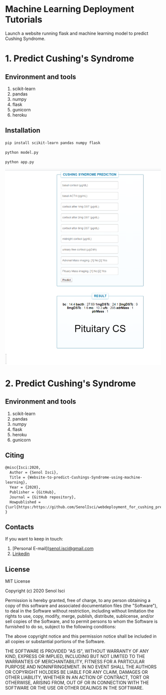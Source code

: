  # Machine Learning Deployment Tutorials
Launch a website running flask and machine learning model to predict Cushing Syndrome.

# 1. Predict Cushing's Syndrome

## Environment and tools
1. scikit-learn
2. pandas
3. numpy
4. flask
5. gunicorn
6. heroku


## Installation

`pip install scikit-learn pandas numpy flask`

`python model.py`

`python app.py`

![Logo](i1.png)

# 2. Predict Cushing's Syndrome



## Environment and tools
1. scikit-learn
2. pandas
3. numpy
4. flask
5. heroku
6. gunicorn



## Citing

```
@misc{Isci:2020,
  Author = {Senol Isci},
  Title = {Website-to-predict-Cushings-Syndrome-using-machine-learning},
  Year = {2020},
  Publisher = {GitHub},
  Journal = {GitHub repository},
  Howpublished = {\url{https:/https://github.com/SenolIsci/webdeployment_for_cushing_prediction}}
}
```

## Contacts

If you want to keep in touch:

1. [Personal E-mail](senol.isci@gmail.com
2. [Linkedin](https://uk.linkedin.com/in/senolisci)

## License

MIT License

Copyright (c) 2020 Senol Isci

Permission is hereby granted, free of charge, to any person obtaining a copy
of this software and associated documentation files (the "Software"), to deal
in the Software without restriction, including without limitation the rights
to use, copy, modify, merge, publish, distribute, sublicense, and/or sell
copies of the Software, and to permit persons to whom the Software is
furnished to do so, subject to the following conditions:

The above copyright notice and this permission notice shall be included in all
copies or substantial portions of the Software.

THE SOFTWARE IS PROVIDED "AS IS", WITHOUT WARRANTY OF ANY KIND, EXPRESS OR
IMPLIED, INCLUDING BUT NOT LIMITED TO THE WARRANTIES OF MERCHANTABILITY,
FITNESS FOR A PARTICULAR PURPOSE AND NONINFRINGEMENT. IN NO EVENT SHALL THE
AUTHORS OR COPYRIGHT HOLDERS BE LIABLE FOR ANY CLAIM, DAMAGES OR OTHER
LIABILITY, WHETHER IN AN ACTION OF CONTRACT, TORT OR OTHERWISE, ARISING FROM,
OUT OF OR IN CONNECTION WITH THE SOFTWARE OR THE USE OR OTHER DEALINGS IN THE
SOFTWARE.
